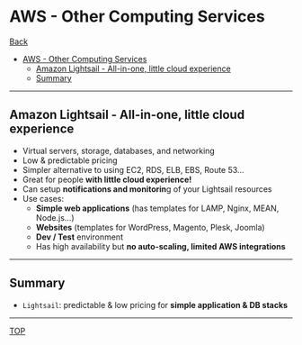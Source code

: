 # AWS - Other Computing Services

[Back](../index.md)

- [AWS - Other Computing Services](#aws---other-computing-services)
  - [Amazon Lightsail - All-in-one, little cloud experience](#amazon-lightsail---all-in-one-little-cloud-experience)
  - [Summary](#summary)

---


## Amazon Lightsail - All-in-one, little cloud experience

- Virtual servers, storage, databases, and networking
- Low & predictable pricing
- Simpler alternative to using EC2, RDS, ELB, EBS, Route 53…
- Great for people **with little cloud experience!**
- Can setup **notifications and monitorin**g of your Lightsail resources
- Use cases:
  - **Simple web applications** (has templates for LAMP, Nginx, MEAN, Node.js…)
  - **Websites** (templates for WordPress, Magento, Plesk, Joomla)
  - **Dev / Test** environment
  - Has high availability but **no auto-scaling, limited AWS integrations**

---

## Summary


- `Lightsail`: predictable & low pricing for **simple application & DB stacks**

---

[TOP](#aws---other-computing-services)
